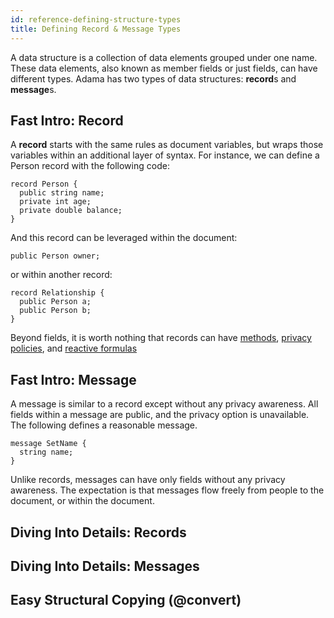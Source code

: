 ```yaml
---
id: reference-defining-structure-types
title: Defining Record & Message Types
---
```


A data structure is a collection of data elements grouped under one name. These data elements, also known as member fields or just fields, can have different types. Adama has two types of data structures: **record**s and **message**s. 

## Fast Intro: Record

A **record** starts with the same rules as document variables, but wraps those variables within an additional layer of syntax. For instance, we can define a Person record with the following code:

```adama
record Person {
  public string name;
  private int age;
  private double balance;
}
```
And this record can be leveraged within the document:
```adama
public Person owner;
```
or within another record:
```adama
record Relationship {
  public Person a;
  public Person b;
}
```

Beyond fields, it is worth nothing that records can have [methods](/docs/reference-methods-on-records), [privacy policies](/docs/reference-privacy-and-bubbles), and [reactive formulas](/docs/reference-reactive-formulas)

## Fast Intro: Message

A message is similar to a record except without any privacy awareness. All fields within a message are public, and the privacy option is unavailable. The following defines a reasonable message.
```adama
message SetName {
  string name;
}
```

Unlike records, messages can have only fields without any privacy awareness. The expectation is that messages flow freely from people to the document, or within the document.

## Diving Into Details: Records

## Diving Into Details: Messages

## Easy Structural Copying (@convert)
